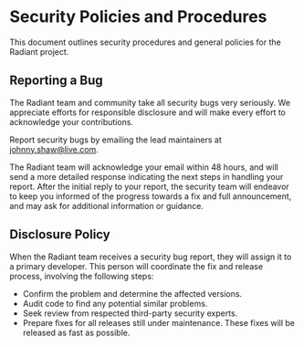 # Security Policies and Procedures

This document outlines security procedures and general policies for the Radiant
project.

## Reporting a Bug

The Radiant team and community take all security bugs very seriously. We
appreciate efforts for responsible disclosure and will make every effort to
acknowledge your contributions.

Report security bugs by emailing the lead maintainers at johnny.shaw@live.com.

The Radiant team will acknowledge your email within 48 hours, and will send a
more detailed response indicating the next steps in handling your report. After
the initial reply to your report, the security team will endeavor to keep you
informed of the progress towards a fix and full announcement, and may ask for
additional information or guidance.

## Disclosure Policy

When the Radiant team receives a security bug report, they will assign it to a
primary developer. This person will coordinate the fix and release process,
involving the following steps:

* Confirm the problem and determine the affected versions.
* Audit code to find any potential similar problems.
* Seek review from respected third-party security experts.
* Prepare fixes for all releases still under maintenance. These fixes will be
  released as fast as possible.
